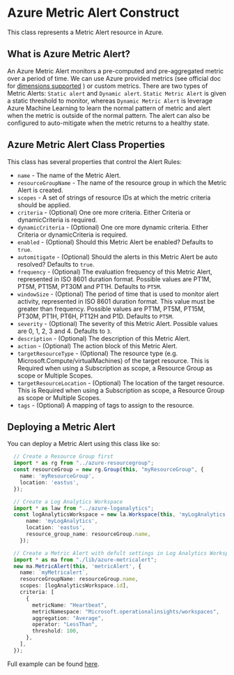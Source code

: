 # Azure Metric Alert Construct

This class represents a Metric Alert resource in Azure.

## What is Azure Metric Alert?

An Azure Metric Alert monitors a pre-computed and pre-aggregated metric over a period of time. We can use Azure provided metrics (see official doc for [dimensions supported](https://learn.microsoft.com/en-us/azure/azure-monitor/alerts/alerts-metric-near-real-time#metrics-and-dimensions-supported) ) or custom metrics. There are two types of Metric Alerts: `Static alert` and `Dynamic alert`. `Static Metric Alert` is given a static threshold to monitor, whereas `Dynamic Metric Alert` is leverage Azure Machine Learning to learn the normal pattern of metric and alert when the metric is outside of the normal pattern. The alert can also be configured to auto-mitigate when the metric returns to a healthy state.

## Azure Metric Alert Class Properties

This class has several properties that control the Alert Rules:

- `name` - The name of the Metric Alert.
- `resourceGroupName` - The name of the resource group in which the Metric Alert is created.
- `scopes` - A set of strings of resource IDs at which the metric criteria should be applied.
- `criteria` - (Optional) One ore more criteria. Either Criteria or dynamicCriteria is required.
- `dynamicCriteria` - (Optional) One ore more dynamic criteria. Either Criteria or dynamicCriteria is required.
- `enabled` - (Optional) Should this Metric Alert be enabled? Defaults to `true`.
- `automitigate` - (Optional) Should the alerts in this Metric Alert be auto resolved? Defaults to `true`.
- `frequency` - (Optional) The evaluation frequency of this Metric Alert, represented in ISO 8601 duration format. Possible values are PT1M, PT5M, PT15M, PT30M and PT1H. Defaults to `PT5M`.
- `windowSize` - (Optional) The period of time that is used to monitor alert activity, represented in ISO 8601 duration format. This value must be greater than frequency. Possible values are PT1M, PT5M, PT15M, PT30M, PT1H, PT6H, PT12H and P1D. Defaults to `PT5M`.
- `severity` - (Optional) The severity of this Metric Alert. Possible values are 0, 1, 2, 3 and 4. Defaults to `3`.
- `description` - (Optional) The description of this Metric Alert.
- `action` - (Optional) The action block of this Metric Alert.
- `targetResourceType` - (Optional) The resource type (e.g. Microsoft.Compute/virtualMachines) of the target resource. This is Required when using a Subscription as scope, a Resource Group as scope or Multiple Scopes.
- `targetResourceLocation` - (Optional) The location of the target resource. This is Required when using a Subscription as scope, a Resource Group as scope or Multiple Scopes.
- `tags` - (Optional) A mapping of tags to assign to the resource.

## Deploying a Metric Alert

You can deploy a Metric Alert using this class like so:

```typescript
  // Create a Resource Group first
  import * as rg from "../azure-resourcegroup";
  const resourceGroup = new rg.Group(this, "myResourceGroup", {
    name: 'myResourceGroup',
    location: 'eastus',
  });

  // Create a Log Analytics Workspace
  import * as law from "../azure-loganalytics";
  const logAnalyticsWorkspace = new la.Workspace(this, 'myLogAnalytics', {
      name: 'myLogAnalytics',
      location: 'eastus',
      resource_group_name: resourceGroup.name,
    });

  // Create a Metric Alert with defult settings in Log Analytics Workspace
  import * as ma from "./lib/azure-metricalert";
  new ma.MetricAlert(this, 'metricAlert', {
    name: `myMetricalert`,
    resourceGroupName: resourceGroup.name,
    scopes: [logAnalyticsWorkspace.id],
    criteria: [
      {
        metricName: "Heartbeat",
        metricNamespace: "Microsoft.operationalinsights/workspaces",
        aggregation: "Average",
        operator: "LessThan",
        threshold: 100,
      },
    ],
  });

```

Full example can be found [here](test/ExampleMetricAlert.ts).
